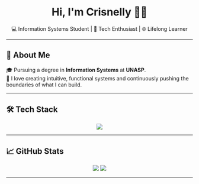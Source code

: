 <h1 align="center">Hi, I'm Crisnelly 👩‍💻</h1>
<p align="center">
  💻 Information Systems Student | 🔧 Tech Enthusiast | 🌐 Lifelong Learner
</p>

---

## 🚀 About Me

🎓 Pursuing a degree in **Information Systems** at **UNASP**.  
💬 I love creating intuitive, functional systems and continuously pushing the boundaries of what I can build.  

---

## 🛠️ Tech Stack

<div align="center">

<img src="https://skillicons.dev/icons?i=python,html,css,git,github&theme=light" />

</div>

---

## 📈 GitHub Stats

<div align="center">

<img src="https://github-readme-stats.vercel.app/api?username=Crisnelly&show_icons=true&theme=default&hide_title=true&hide_rank=true&card_width=300" />  
<img src="https://github-readme-stats.vercel.app/api/top-langs/?username=Crisnelly&layout=compact&theme=default&card_width=300" />

</div>

---



